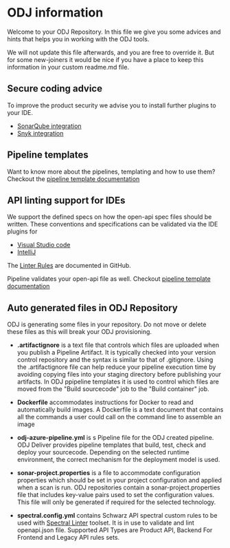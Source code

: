 # ODJ information

Welcome to your ODJ Repository. In this file we give you some advices and hints that helps you in working with the ODJ
tools.

We will not update this file afterwards, and you are free to override it. But for some new-joiners it would be nice if
you have a place to keep this information in your custom readme.md file.

## Secure coding advice

To improve the product security we advise you to install further plugins to your IDE.

- [SonarQube integration](https://confluence.schwarz/x/Gj-_AQ)
- [Snyk integration](https://confluence.schwarz/x/c4l2Cw)

## Pipeline templates

Want to know more about the pipelines, templating and how to use them? Checkout
the [pipeline template documentation](https://dev.azure.com/schwarzit/schwarzit.odj-pipeline-templates/_git/odj-deliver-templates?path=/README.md&version=GBmaster&_a=preview)

## API linting support for IDEs

We support the defined specs on how the open-api spec files should be written. These conventions and specifications can
be
validated via the IDE plugins for

- [Visual Studio code](https://github.com/stoplightio/vscode-spectral)
- [IntelliJ](https://github.com/SchwarzIT/spectral-intellij-plugin)

The [Linter Rules](https://github.com/SchwarzIT/api-linter-rules) are documented in GitHub.

Pipeline validates your open-api file as well.
Checkout [pipeline template documentation](https://dev.azure.com/schwarzit/schwarzit.odj-pipeline-templates/_git/odj-deliver-templates?path=/templates/technologies/common/openapi-linting/README.md&_a=preview)

## Auto generated files in ODJ Repository
ODJ is generating some files in your repository. Do not move or delete these files as this will break your ODJ provisioning.

- **.artifactignore** is a text file that controls which files are uploaded when you publish a Pipeline Artifact.
  It is typically checked into your version control repository and the syntax is similar to that of .gitignore.
  Using the .artifactignore file can help reduce your pipeline execution time by avoiding copying files into your
  staging directory before publishing your artifacts. 
  In ODJ ppipeline templates it is used to control which files are moved from the "Build sourcecode" job to the "Build container" job.


- **Dockerfile** accommodates instructions for Docker to read and automatically build images. A Dockerfile is a text
  document that contains all the commands a user could call on the command line to assemble an image


- **odj-azure-pipeline.yml** is s Pipeline file for the ODJ created pipeline. 
  ODJ Deliver provides pipeline templates that build, test, check and deploy your sourcecode. 
  Depending on the selected runtime environment, the correct mechanism for the deployment model is used.


- **sonar-project.properties** is a file to accommodate configuration properties which should be set in your project configuration and applied when a scan is run. 
  ODJ repositories contain a sonar-project.properties file that includes key-value pairs used to set the configuration values. 
  This file will only be generated if required for the selected technology.


- **spectral.config.yml** contains Schwarz API spectral custom rules to be used with [Spectral Linter](https://github.com/stoplightio/spectral) toolset. 
  It is in use to validate and lint openapi.json file. 
  Supported API Types are Product API, Backend For Frontend and Legacy API rules sets.